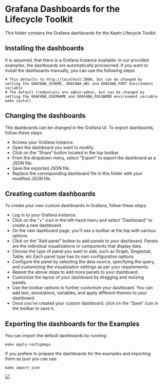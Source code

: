 # Grafana Dashboards for the Lifecycle Toolkit

This folder contains the Grafana dashboards for the Keptn Lifecycle Toolkit.

## Installing the dashboards

It is assumed, that there is a Grafana Instance available.
In our provided examples, the dashboards are automatically
provisioned.
If you want to install the dashboards manually, you can use the following steps:

```shell
# This defaults to http://localhost:3000, but can be changed by setting the GRAFANA_SCHEME, GRAFANA_URL and GRAFANA_PORT environment variable
# The default credentials are admin:admin, but can be changed by setting the GRAFANA_USERNAME and GRAFANA_PASSWORD environment variable
make install
```

## Changing the dashboards

The dashboards can be changed in the Grafana UI. 
To export dashboards,
follow these steps:

- Access your Grafana instance.
- Open the dashboard you want to modify.
- Click on the "Share" button located in 
  the top toolbar.
- From the dropdown menu, select "Export" 
  to export the 
  dashboard as a JSON file.
- Save the exported JSON file.
- Replace the corresponding dashboard 
  file in this folder 
  with your modified JSON file.

## Creating custom dashboards

To create your own custom dashboards in Grafana,
follow these steps:

- Log in to your Grafana instance.
- Click on the "+" icon in the left-hand 
  menu and select "Dashboard" to create a 
  new dashboard.
- On the new dashboard page, you'll see a 
  toolbar at the top 
  with various options.  
- Click on the "Add panel" button to add panels to your 
  dashboard. Panels are the individual visualizations or 
  components that display data.  
- Choose the type of panel you want to add, such as Graph, 
  Singlestat, Table, etc.Each panel type has its own 
  configuration options.  
- Configure the panel by selecting the data source, 
  specifying the query, and customizing the visualization 
  settings as per your requirements.  
- Repeat the above steps to add more panels to 
  your dashboard.  
- Customize the layout of your dashboard by dragging and 
  resizing panels.  
- Use the toolbar options to further customize your 
  dashboard. You can add text, annotations, variables,
  and apply different themes to your dashboard.  
- Once you've created your custom dashboard,
  click on the "Save" icon in the toolbar to
  save it.  


## Exporting the dashboards for the Examples

You can import the default dashboards by running:

```shell
make apply-configmaps
```

If you prefere to prepare the dashboards for the examples and importing them as json you can use:

```shell
make import-json
```

<!-- markdownlint-disable-next-line MD033 MD013 -->
<img referrerpolicy="no-referrer-when-downgrade" src="https://static.scarf.sh/a.png?x-pxid=858843d8-8da2-4ce5-a325-e5321c770a78" />
